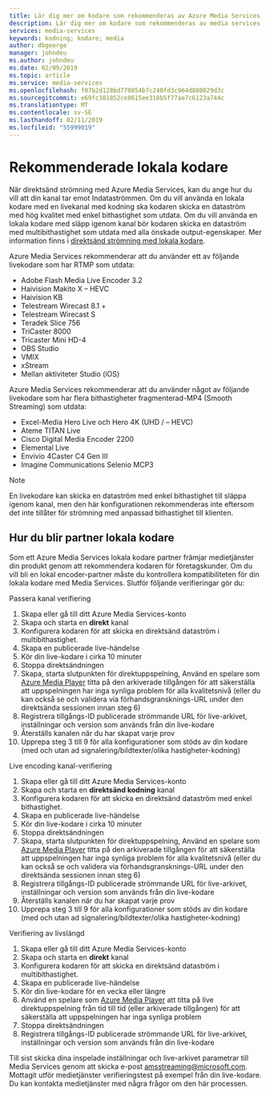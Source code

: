 ```yaml
---
title: Lär dig mer om kodare som rekommenderas av Azure Media Services | Microsoft Docs
description: Lär dig mer om kodare som rekommenderas av media services
services: media-services
keywords: kodning; kodare; media
author: dbgeorge
manager: johndeu
ms.author: johndeu
ms.date: 02/09/2019
ms.topic: article
ms.service: media-services
ms.openlocfilehash: f07b2d128bd770854b7c240fd3c964d880029d3c
ms.sourcegitcommit: e69fc381852ce8615ee318b5f77ae7c6123a744c
ms.translationtype: MT
ms.contentlocale: sv-SE
ms.lasthandoff: 02/11/2019
ms.locfileid: "55999019"
---
```

# <a name="recommended-on-premises-encoders"></a>Rekommenderade lokala kodare
När direktsänd strömning med Azure Media Services, kan du ange hur du vill att din kanal tar emot Indataströmmen. Om du vill använda en lokala kodare med en livekanal med kodning ska kodaren skicka en dataström med hög kvalitet med enkel bithastighet som utdata. Om du vill använda en lokala kodare med släpp igenom kanal bör kodaren skicka en dataström med multibithastighet som utdata med alla önskade output-egenskaper. Mer information finns i [direktsänd strömning med lokala kodare](media-services-live-streaming-with-onprem-encoders.md).

Azure Media Services rekommenderar att du använder ett av följande livekodare som har RTMP som utdata:
- Adobe Flash Media Live Encoder 3.2
- Haivision Makito X – HEVC
- Haivision KB
- Telestream Wirecast 8.1 +
- Telestream Wirecast S
- Teradek Slice 756
- TriCaster 8000
- Tricaster Mini HD-4
- OBS Studio
- VMIX
- xStream
- Mellan aktiviteter Studio (iOS)

Azure Media Services rekommenderar att du använder något av följande livekodare som har flera bithastigheter fragmenterad-MP4 (Smooth Streaming) som utdata:
- Excel-Media Hero Live och Hero 4K (UHD / – HEVC)
- Ateme TITAN Live
- Cisco Digital Media Encoder 2200
- Elemental Live
- Envivio 4Caster C4 Gen III
- Imagine Communications Selenio MCP3

> [!NOTE]
> En livekodare kan skicka en dataström med enkel bithastighet till släppa igenom kanal, men den här konfigurationen rekommenderas inte eftersom det inte tillåter för strömning med anpassad bithastighet till klienten.

## <a name="how-to-become-an-on-prem-encoder-partner"></a>Hur du blir partner lokala kodare
Som ett Azure Media Services lokala kodare partner främjar medietjänster din produkt genom att rekommendera kodaren för företagskunder. Om du vill bli en lokal encoder-partner måste du kontrollera kompatibiliteten för din lokala kodare med Media Services. Slutför följande verifieringar gör du:

Passera kanal verifiering
1. Skapa eller gå till ditt Azure Media Services-konto
2. Skapa och starta en **direkt** kanal
3. Konfigurera kodaren för att skicka en direktsänd dataström i multibithastighet.
4. Skapa en publicerade live-händelse
5. Kör din live-kodare i cirka 10 minuter
6. Stoppa direktsändningen
7. Skapa, starta slutpunkten för direktuppspelning, Använd en spelare som [Azure Media Player](https://ampdemo.azureedge.net/azuremediaplayer.html) titta på den arkiverade tillgången för att säkerställa att uppspelningen har inga synliga problem för alla kvalitetsnivå (eller du kan också se och validera via förhandsgransknings-URL under den direktsända sessionen innan steg 6)
8. Registrera tillgångs-ID publicerade strömmande URL för live-arkivet, inställningar och version som används från din live-kodare
9. Återställs kanalen när du har skapat varje prov
10. Upprepa steg 3 till 9 för alla konfigurationer som stöds av din kodare (med och utan ad signalering/bildtexter/olika hastigheter-kodning)

Live encoding kanal-verifiering
1. Skapa eller gå till ditt Azure Media Services-konto
2. Skapa och starta en **direktsänd kodning** kanal
3. Konfigurera kodaren för att skicka en direktsänd dataström med enkel bithastighet.
4. Skapa en publicerade live-händelse
5. Kör din live-kodare i cirka 10 minuter
6. Stoppa direktsändningen
7. Skapa, starta slutpunkten för direktuppspelning, Använd en spelare som [Azure Media Player](https://ampdemo.azureedge.net/azuremediaplayer.html) titta på den arkiverade tillgången för att säkerställa att uppspelningen har inga synliga problem för alla kvalitetsnivå (eller du kan också se och validera via förhandsgransknings-URL under den direktsända sessionen innan steg 6)
8. Registrera tillgångs-ID publicerade strömmande URL för live-arkivet, inställningar och version som används från din live-kodare
9. Återställs kanalen när du har skapat varje prov
10. Upprepa steg 3 till 9 för alla konfigurationer som stöds av din kodare (med och utan ad signalering/bildtexter/olika hastigheter-kodning)

Verifiering av livslängd
1. Skapa eller gå till ditt Azure Media Services-konto
2. Skapa och starta en **direkt** kanal
3. Konfigurera kodaren för att skicka en direktsänd dataström i multibithastighet.
4. Skapa en publicerade live-händelse
5. Kör din live-kodare för en vecka eller längre
6. Använd en spelare som [Azure Media Player](https://ampdemo.azureedge.net/azuremediaplayer.html) att titta på live direktuppspelning från tid till tid (eller arkiverade tillgången) för att säkerställa att uppspelningen har inga synliga problem
7. Stoppa direktsändningen
8. Registrera tillgångs-ID publicerade strömmande URL för live-arkivet, inställningar och version som används från din live-kodare

Till sist skicka dina inspelade inställningar och live-arkivet parametrar till Media Services genom att skicka e-post amsstreaming@microsoft.com. Mottagit utför medietjänster verifieringstest på exempel från din live-kodare. Du kan kontakta medietjänster med några frågor om den här processen.
